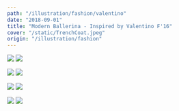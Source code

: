 ```yaml
---
path: "/illustration/fashion/valentino"
date: "2018-09-01"
title: "Modern Ballerina - Inspired by Valentino F'16"
cover: "/static/TrenchCoat.jpeg"
origin: "/illustration/fashion"
---
```

<zoom-image 
  src='/static/TrenchCoat(2).jpeg' 
  zoomSrc='/static/TrenchCoat(2).jpeg' 
  caption='Javia - Trench Coat'>
</zoom-image>
<hidden>
    <img src='/static/TrenchCoat(2).jpeg' />
    <img src='/static/TrenchCoat(2).jpeg' />
</hidden>

<zoom-image 
  src='/static/TrenchCoat.jpeg' 
  zoomSrc='/static/TrenchCoat.jpeg' 
  caption='Javia - Trench Coat'>
</zoom-image>
<hidden>
    <img src='/static/TrenchCoat.jpeg' />
    <img src='/static/TrenchCoat.jpeg' />
</hidden>

<zoom-image 
  src='/static/Dress.jpeg' 
  zoomSrc='/static/Dress.jpeg' 
  caption='Javia - Dress'>
</zoom-image>
<hidden>
    <img src='/static/Dress.jpeg' />
    <img src='/static/Dress.jpeg' />
</hidden>

<zoom-image 
  src='/static/Dress(2).jpeg' 
  zoomSrc='/static/Dress(2).jpeg' 
  caption='Javia - Dress'>
</zoom-image>
<hidden>
    <img src='/static/Dress(2).jpeg' />
    <img src='/static/Dress(2).jpeg' />
</hidden>
